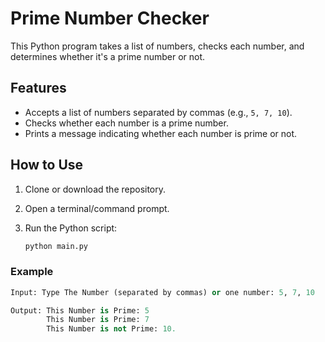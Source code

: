 # Prime Number Checker

This Python program takes a list of numbers, checks each number, and determines whether it's a prime number or not.

## Features

- Accepts a list of numbers separated by commas (e.g., `5, 7, 10`).
- Checks whether each number is a prime number.
- Prints a message indicating whether each number is prime or not.

## How to Use

1. Clone or download the repository.
2. Open a terminal/command prompt.
3. Run the Python script:

   ```bash
   python main.py

### Example
  ```python
  Input: Type The Number (separated by commas) or one number: 5, 7, 10

  Output: This Number is Prime: 5
          This Number is Prime: 7
          This Number is not Prime: 10.
          
            
